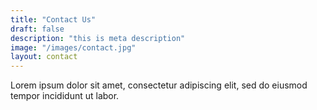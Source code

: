 ```yaml
---
title: "Contact Us"
draft: false
description: "this is meta description"
image: "/images/contact.jpg"
layout: contact
---
```


Lorem ipsum dolor sit amet, consectetur adipiscing elit, sed do eiusmod tempor incididunt ut labor.
